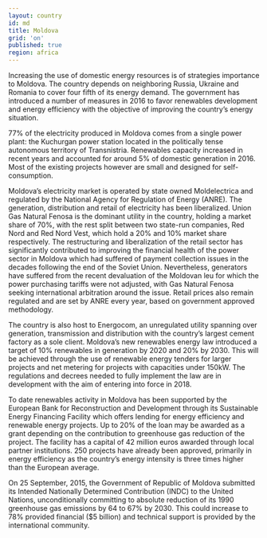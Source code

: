 ```yaml
---
layout: country
id: md
title: Moldova
grid: 'on'
published: true
region: africa
---
```


Increasing the use of domestic energy resources is of strategies importance to Moldova. The country depends on neighboring Russia, Ukraine and Romania to cover four fifth of its energy demand. The government has introduced a number of measures in 2016 to favor renewables development and energy efficiency with the objective of improving the country’s energy situation. 

77% of the electricity produced in Moldova comes from a single power plant: the Kuchurgan power station located in the politically tense autonomous territory of Transnistria. Renewables capacity increased in recent years and accounted for around 5% of domestic generation in 2016. Most of the existing projects however are small and designed for self-consumption. 

Moldova’s electricity market is operated by state owned Moldelectrica and regulated by the National Agency for Regulation of Energy (ANRE). The generation, distribution and retail of electricity has been liberalized. Union Gas Natural Fenosa is the dominant utility in the country, holding a market share of 70%, with the rest split between two state-run companies, Red Nord and Red Nord Vest, which hold a 20% and 10% market share respectively. The restructuring and liberalization of the retail sector has significantly contributed to improving the financial health of the power sector in Moldova which had suffered of payment collection issues in the decades following the end of the Soviet Union. Nevertheless, generators have suffered from the recent devaluation of the Moldovan leu for which the power purchasing tariffs were not adjusted, with Gas Natural Fenosa seeking international arbitration around the issue. Retail prices also remain regulated and are set by ANRE every year, based on government approved methodology.

The country is also host to Energocom, an unregulated utility spanning over generation, transmission and distribution with the country’s largest cement factory as a sole client. 
Moldova’s new renewables energy law introduced a target of 10% renewables in generation by 2020 and 20% by 2030. This will be achieved through the use of renewable energy tenders for larger projects and net metering for projects with capacities under 150kW. The regulations and decrees needed to fully implement the law are in development with the aim of entering into force in 2018.

To date renewables activity in Moldova has been supported by the European Bank for Reconstruction and Development through its Sustainable Energy Financing Facility which offers lending for energy efficiency and renewable energy projects. Up to 20% of the loan may be awarded as a grant depending on the contribution to greenhouse gas reduction of the project. The facility has a capital of 42 million euros awarded through local partner institutions. 250 projects have already been approved, primarily in energy efficiency as the country’s energy intensity is three times higher than the European average.

On 25 September, 2015, the Government of Republic of Moldova submitted its Intended Nationally Determined Contribution (INDC) to the United Nations, unconditionally committing to absolute reduction of its 1990 greenhouse gas emissions by 64 to 67% by 2030. This could increase to 78% provided financial ($5 billion) and technical support is provided by the international community.
